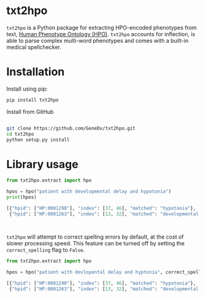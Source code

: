 # txt2hpo
`txt2hpo` is a Python package for extracting HPO-encoded phenotypes from text, [Human Phenotype Ontology (HPO)](https://hpo.jax.org/app/).
`txt2hpo` accounts for inflection, is able to parse complex multi-word phenotypes and comes with a built-in medical spellchecker. 

# Installation

Install using pip:
```bash
pip install txt2hpo
```

Install from GitHub
```bash

git clone https://github.com/GeneDx/txt2hpo.git
cd txt2hpo
python setup.py install

```

# Library usage

```python 
from txt2hpo.extract import hpo

hpos = hpo("patient with developmental delay and hypotonia")
print(hpos)

[{"hpid": ["HP:0001290"], "index": [37, 46], "matched": "hypotonia"}, 
 {"hpid": ["HP:0001263"], "index": [13, 32], "matched": "developmental delay"}]
    
    
```

`txt2hpo` will attempt to correct spelling errors by default, at the cost of slower processing speed.
This feature can be turned off by setting the `correct_spelling` flag to `False`. 

```python 
from txt2hpo.extract import hpo

hpos = hpo("patient with devlopental delay and hyptonia", correct_spelling=True)

[{"hpid": ["HP:0001290"], "index": [37, 46], "matched": "hypotonia"}, 
 {"hpid": ["HP:0001263"], "index": [13, 32], "matched": "developmental delay"}]
    
```




